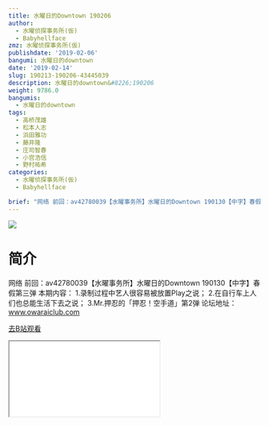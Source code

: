 ```yaml
---
title: 水曜日的Downtown 190206
author:
  - 水曜侦探事务所(仮)
  - Babyhellface
zmz: 水曜侦探事务所(仮)
publishdate: '2019-02-06'
bangumi: 水曜日的downtown
date: '2019-02-14'
slug: 190213-190206-43445039
description: 水曜日的downtown&#8226;190206
weight: 9786.0
bangumis:
  - 水曜日的downtown
tags:
  - 高桥茂雄
  - 松本人志
  - 浜田雅功
  - 藤井隆
  - 庄司智春
  - 小宫浩信
  - 野村祐希
categories:
  - 水曜侦探事务所(仮)
  - Babyhellface

brief: "网络 前回：av42780039【水曜事务所】水曜日的Downtown 190130【中字】春假第三弹 本期内容： 1.录制过程中艺人很容易被放置Play之说； 2.在自行车上人们也总能生活下去之说； 3.Mr.押忍的「押忍！空手道」第2弹 论坛地址：www.owaraiclub.com"
---
```

![](https://i.imgur.com/jjzp9uO.jpg)
# 简介  
网络
前回：av42780039【水曜事务所】水曜日的Downtown 190130【中字】春假第三弹 
本期内容：
1.录制过程中艺人很容易被放置Play之说；
2.在自行车上人们也总能生活下去之说；
3.Mr.押忍的「押忍！空手道」第2弹
论坛地址：www.owaraiclub.com  

[去B站观看](https://www.bilibili.com/video/av43445039/)
<div class ="resp-container"><iframe class="testiframe" src="//player.bilibili.com/player.html?aid=43445039"", scrolling="no", allowfullscreen="true" > </iframe></div> 
